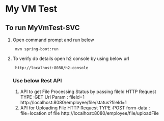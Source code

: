 # My VM Test

## To run MyVmTest-SVC 
1. Open command prompt and run below
   
        mvn spring-boot:run

2. To verify db details open h2 console by using below url

        http://localhost:8080/h2-console
    
    ### Use below Rest API 
    1. API to get File Processing Status by passing fileId
            HTTP Request TYPE :GET
            Url Param : fileId=1
            http://localhost:8080/employee/file/status?fileId=1
    2. API for Uploading File
            HTTP Request TYPE :POST
            form-data : file=location of file 
            http://localhost:8080/employee/file/uploadFile
